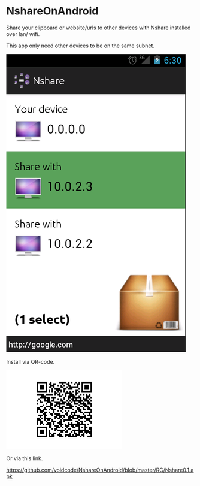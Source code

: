 NshareOnAndroid
===============

Share your clipboard or website/urls to other devices with Nshare installed over lan/ wifi.

This app only need other devices to be on the same subnet.

![NshareOnAndroid](https://raw.githubusercontent.com/voidcode/NshareOnAndroid/master/docs/nshare-android2.png)

Install via QR-code.

![qr-code to get AndroidOnAndroid](https://raw.githubusercontent.com/voidcode/NshareOnAndroid/master/docs/qr-to-apk.png)

Or via this link.

https://github.com/voidcode/NshareOnAndroid/blob/master/RC/Nshare0.1.apk
